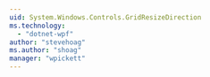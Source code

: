 ```yaml
---
uid: System.Windows.Controls.GridResizeDirection
ms.technology: 
  - "dotnet-wpf"
author: "stevehoag"
ms.author: "shoag"
manager: "wpickett"
---
```

